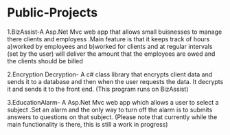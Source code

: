 # Public-Projects
1.BizAssist-A  Asp.Net Mvc web app that allows small buisnesses to manage there clients and employess
.Main feature is that it keeps track of hours a)worked by employees and b)worked for clients and
at regular intervals (set by the user) will deliver the amount that the employees are owed and the clients should be billed  

2.Encryption Decryption- A c# class library that encrypts client data and sends it to a database and then when the user requests  the data.
It decrypts it and sends it to the front end. (This program runs on BizAssist)  

3.EducationAlarm- A Asp.Net Mvc web app which allows a user to select a subject .Set an alarm and the only way to turn off the alarm is to submits answers
to questions on that subject. (Please note that currently while the main functionality is there, this is still a work in progress)
